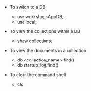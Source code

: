 - To switch to a DB
    - use workshopsAppDB;
    - use local;

- To view the collections within a DB
    - show collections;

- To view the documents in a collection
    - db.<collection_name>.find()
    - db.startup_log.find()

- To clear the command shell
    - cls